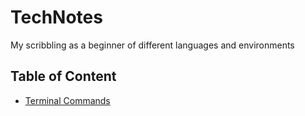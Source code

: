 # TechNotes
My scribbling as a beginner of different languages and environments



## Table of Content
- [Terminal Commands](TerminalCommands.md)


